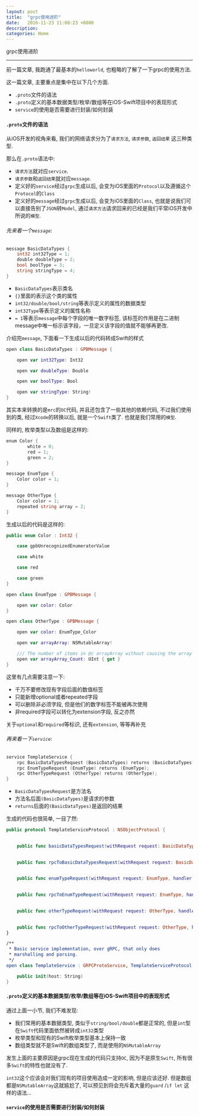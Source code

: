 ```yaml
---
layout: post
title:  "grpc使用进阶"
date:   2016-11-23 11:08:23 +0800
description: 
categories: Home
---
```


grpc使用进阶

---

前一篇文章, 我跑通了最基本的`helloworld`, 也粗略的了解了一下grpc的使用方法. 

这一篇文章, 主要重点是集中在以下几个方面.

* `.proto`文件的语法
* `.proto`定义的基本数据类型/枚举/数组等在iOS-Swift项目中的表现形式
* `service`的使用是否需要进行封装/如何封装

#### `.proto`文件的语法

从iOS开发的视角来看, 我们的网络请求分为了`请求方法`, `请求参数`, `返回结果` 这三种类型.

那么在`.proto`语法中:

* `请求方法`就对应`service`.
* `请求参数`和`返回结果`就对应`message`.
* 定义好的`service`经过`grpc`生成以后, 会变为iOS里面的`Protocol`以及遵循这个`Protocol`的`Class`
* 定义好的`message`经过`grpc`生成以后, 会变为iOS里面的`Class`, 也就是说我们可以直接告别了`JSON`转`Model`, 通过`请求方法`请求回来的已经是我们平常iOS开发中所说的`模型`.

###### 先来看一个`message`:

```go
message BasicDataTypes {
    int32 int32Type = 1; 
    double doubleType = 2;
    bool boolType = 3;
    string stringType = 4;
}
```

* `BasicDataTypes`表示类名
* `{}`里面的表示这个类的属性
* `int32/double/bool/string`等表示定义的属性的数据类型
* `int32Type`等表示定义的属性名称
* `= 1`等表示`message`中每个字段的唯一数字标签, 该标签的作用是在二进制message中唯一标示该字段，一旦定义该字段的值就不能够再更改.

介绍完`message`, 下面看一下生成以后的代码转成Swift的样式

```swift
open class BasicDataTypes : GPBMessage {

    open var int32Type: Int32

    open var doubleType: Double

    open var boolType: Bool

    open var stringType: String!
}
```

其实本来转换的是`mrc`的`OC`代码, 并且还包含了一些其他的依赖代码, 不过我们使用到的类, 经过`Xcode`的转换以后, 就是一个`Swift`类了. 也就是我们常用的`模型`.

同样的, 枚举类型以及数组是这样的:

```go
enum Color {
        white = 0;
        red = 1;
        green = 2;
}

message EnumType {
    Color color = 1;
}

message OtherType {
    Color color = 1;
    repeated string array = 2;
}
```

生成以后的代码是这样的:

```swift
public enum Color : Int32 {

    case gpbUnrecognizedEnumeratorValue

    case white

    case red

    case green
}

open class EnumType : GPBMessage {

    open var color: Color
}

open class OtherType : GPBMessage {

    open var color: EnumType_Color

    open var arrayArray: NSMutableArray!

    /// The number of items in @c arrayArray without causing the array to be created.
    open var arrayArray_Count: UInt { get }
}
```

这里有几点需要注意一下:

* 千万不要修改现有字段后面的数值标签
* 只能新增optional或者repeated字段
* 可以删除非必须字段, 但是他们的数字标签不能被再次使用
* 非required字段可以转化为extension字段, 反之亦然

关于`optional`和`required`等标识, 还有`extension`, 等等再补充

###### 再来看一下`service`:

```go
service TemplateService {
    rpc BasicDataTypesRequest (BasicDataTypes) returns (BasicDataTypes);
    rpc EnumTypeRequest (EnumType) returns (EnumType);
    rpc OtherTypeRequest (OtherType) returns (OtherType);
}
```

* `BasicDataTypesRequest`是方法名
* 方法名后面`(BasicDataTypes)`是请求的参数 
* `returns`后面的`(BasicDataTypes)`是返回的结果

生成的代码也很简单, 一目了然:

```swift
public protocol TemplateServiceProtocol : NSObjectProtocol {

    
    public func basicDataTypesRequest(withRequest request: BasicDataTypes, handler: @escaping (BasicDataTypes?, Error?) -> Swift.Void)

    
    public func rpcToBasicDataTypesRequest(withRequest request: BasicDataTypes, handler: @escaping (BasicDataTypes?, Error?) -> Swift.Void) -> GRPCProtoCall

    
    public func enumTypeRequest(withRequest request: EnumType, handler: @escaping (EnumType?, Error?) -> Swift.Void)

    
    public func rpcToEnumTypeRequest(withRequest request: EnumType, handler: @escaping (EnumType?, Error?) -> Swift.Void) -> GRPCProtoCall

    
    public func otherTypeRequest(withRequest request: OtherType, handler: @escaping (OtherType?, Error?) -> Swift.Void)

    
    public func rpcToOtherTypeRequest(withRequest request: OtherType, handler: @escaping (OtherType?, Error?) -> Swift.Void) -> GRPCProtoCall
}

/**
 * Basic service implementation, over gRPC, that only does
 * marshalling and parsing.
 */
open class TemplateService : GRPCProtoService, TemplateServiceProtocol {

    public init(host: String)
}
```

#### `.proto`定义的基本数据类型/枚举/数组等在iOS-Swift项目中的表现形式

通过上面一小节, 我们不难发现:

* 我们常用的基本数据类型, 类似于`string/bool/double`都是正常的, 但是`int`型在`Swift`代码里面依然被转成`int32`类型
* 枚举类型和现有的Swift枚举类型基本上保持一致
* 数组类型就不是Swift的数组类型了, 而是使用的`NSMutableArray`

发生上面的主要原因是grpc现在生成的代码只支持`OC`, 因为不是原生`Swift`, 所有很多`Swift`的特性也就没有了.

`int32`这个应该会对我们现有的项目使用造成一定的影响, 但是应该还好. 但是数组都是`NSMutableArray`这就尴尬了, 可以预见到将会充斥着大量的`guard` /`if let` 这样的语法...

#### `service`的使用是否需要进行封装/如何封装  



